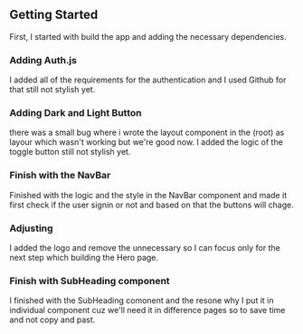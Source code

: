 ## Getting Started

First, I started with build the app and adding the necessary dependencies.


### Adding Auth.js

I added all of the requirements for the authentication and I used Github for that still not stylish yet.

### Adding Dark and Light Button

there was a small bug where i wrote the layout component in the (root) as layour which wasn't working but we're good now.
I added the logic of the toggle button still not stylish yet.

### Finish with the NavBar

Finished with the logic and the style in the NavBar component and made it first check if the user signin or not and based on that the buttons will chage.

### Adjusting

I added the logo and remove the unnecessary so I can focus only for the next step which building the Hero page.

### Finish with SubHeading component

I finished with the SubHeading comonent and the resone why I put it in individual component cuz we'll need it in difference pages so to save time and not copy and past.